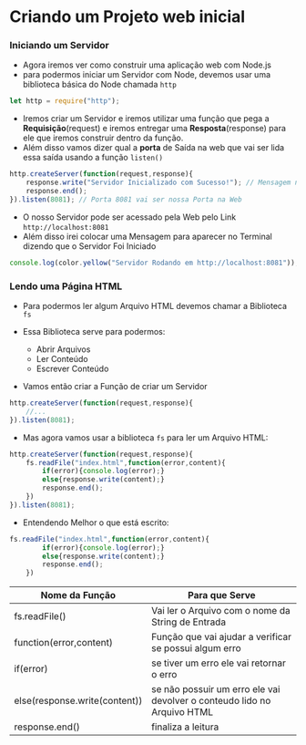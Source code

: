 # Criando um Projeto web inicial

### Iniciando um Servidor

* Agora iremos ver como construir uma aplicação web com Node.js
* para podermos iniciar um Servidor com Node, devemos usar uma biblioteca básica do Node chamada `http`

```javascript
let http = require("http");
```
* Iremos criar um Servidor e iremos utilizar uma função que pega a **Requisição**(request) e iremos entregar uma **Resposta**(response) para ele que iremos construir dentro da função.
* Além disso vamos dizer qual a **porta** de Saída na web que vai ser lida essa saída usando a função `listen()`

```javascript
http.createServer(function(request,response){
    response.write("Servidor Inicializado com Sucesso!"); // Mensagem na Web
    response.end();
}).listen(8081); // Porta 8081 vai ser nossa Porta na Web
```

* O nosso Servidor pode ser acessado pela Web pelo Link `http://localhost:8081`
* Além disso irei colocar uma Mensagem para aparecer no Terminal dizendo que o Servidor Foi Iniciado

```javascript
console.log(color.yellow("Servidor Rodando em http://localhost:8081"));
```

### Lendo uma Página HTML

* Para podermos ler algum Arquivo HTML devemos chamar a Biblioteca `fs`
* Essa Biblioteca serve para podermos:
  * Abrir Arquivos
  * Ler Conteúdo
  * Escrever Conteúdo

* Vamos então criar a Função de criar um Servidor

```javascript
http.createServer(function(request,response){
    //...
}).listen(8081);
```
* Mas agora vamos usar a biblioteca `fs` para ler um Arquivo HTML:

```javascript
http.createServer(function(request,response){
    fs.readFile("index.html",function(error,content){
        if(error){console.log(error);}
        else{response.write(content);}
        response.end();
    })
}).listen(8081);
```

* Entendendo Melhor o que está escrito:

```javascript
fs.readFile("index.html",function(error,content){
        if(error){console.log(error);}
        else{response.write(content);}
        response.end();
    })
```

Nome da Função|Para que Serve
|---|---|
fs.readFile()| Vai ler o Arquivo com o nome da String de Entrada
function(error,content)|Função que vai ajudar a verificar se possui algum erro
if(error)|se tiver um erro ele vai retornar o erro
else(response.write(content))|se não possuir um erro ele vai devolver o conteudo lido no Arquivo HTML
response.end()|finaliza a leitura

